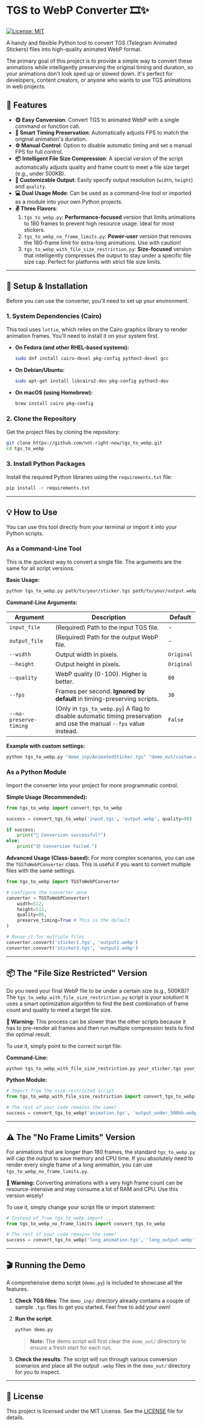 # TGS to WebP Converter 🎞️✨

[![License: MIT](https://img.shields.io/badge/License-MIT-yellow.svg)](https://opensource.org/licenses/MIT)

A handy and flexible Python tool to convert TGS (Telegram Animated Stickers) files into high-quality animated WebP format.

The primary goal of this project is to provide a simple way to convert these animations while intelligently preserving the original timing and duration, so your animations don't look sped up or slowed down. It's perfect for developers, content creators, or anyone who wants to use TGS animations in web projects.

## 🚀 Features

- **😋 Easy Conversion**: Convert TGS to animated WebP with a single command or function call.
- **🧠 Smart Timing Preservation**: Automatically adjusts FPS to match the original animation's duration.
- **⚙️ Manual Control**: Option to disable automatic timing and set a manual FPS for full control.
- **📦 Intelligent File Size Compression**: A special version of the script automatically adjusts quality and frame count to meet a file size target (e.g., under 500KB).
- **🎨 Customizable Output**: Easily specify output resolution (`width`, `height`) and `quality`.
- **💻 Dual Usage Mode**: Can be used as a command-line tool or imported as a module into your own Python projects.
- **✌️ Three Flavors**:
    1.  `tgs_to_webp.py`: **Performance-focused** version that limits animations to 180 frames to prevent high resource usage. Ideal for most stickers.
    2.  `tgs_to_webp_no_frame_limits.py`: **Power-user** version that removes the 180-frame limit for extra-long animations. Use with caution!
    3.  `tgs_to_webp_with_file_size_restriction.py`: **Size-focused** version that intelligently compresses the output to stay under a specific file size cap. Perfect for platforms with strict file size limits.

---

## 🔧 Setup & Installation

Before you can use the converter, you'll need to set up your environment.

### 1. System Dependencies (Cairo)

This tool uses `lottie`, which relies on the Cairo graphics library to render animation frames. You'll need to install it on your system first.

-   **On Fedora (and other RHEL-based systems):**
    ```bash
    sudo dnf install cairo-devel pkg-config python3-devel gcc
    ```
-   **On Debian/Ubuntu:**
    ```bash
    sudo apt-get install libcairo2-dev pkg-config python3-dev
    ```
-   **On macOS (using Homebrew):**
    ```bash
    brew install cairo pkg-config
    ```

### 2. Clone the Repository

Get the project files by cloning the repository:
```bash
git clone https://github.com/not-right-now/tgs_to_webp.git
cd tgs_to_webp
```

### 3. Install Python Packages

Install the required Python libraries using the `requirements.txt` file:
```bash
pip install -r requirements.txt
```

---

## 💡 How to Use

You can use this tool directly from your terminal or import it into your Python scripts.

### As a Command-Line Tool

This is the quickest way to convert a single file. The arguments are the same for all script versions.

**Basic Usage:**
```bash
python tgs_to_webp.py path/to/your/sticker.tgs path/to/your/output.webp
```

**Command-Line Arguments:**

| Argument              | Description                                                                                             | Default    |
| --------------------- | ------------------------------------------------------------------------------------------------------- | ---------- |
| `input_file`          | (Required) Path to the input TGS file.                                                                  | -          |
| `output_file`         | (Required) Path for the output WebP file.                                                               | -          |
| `--width`             | Output width in pixels.                                                                                 | `Original` |
| `--height`            | Output height in pixels.                                                                                | `Original` |
| `--quality`           | WebP quality (0-100). Higher is better.                                                                 | `80`       |
| `--fps`               | Frames per second. **Ignored by default** in timing-preserving scripts.                                 | `30`       |
| `--no-preserve-timing`| (Only in `tgs_to_webp.py`) A flag to disable automatic timing preservation and use the manual `--fps` value instead. | `False`    |

**Example with custom settings:**
```bash
python tgs_to_webp.py "demo_inp/AnimatedSticker.tgs" "demo_out/custom.webp" --width 256 --height 256 --quality 95
```

### As a Python Module

Import the converter into your project for more programmatic control.

**Simple Usage (Recommended):**
```python
from tgs_to_webp import convert_tgs_to_webp

success = convert_tgs_to_webp('input.tgs', 'output.webp', quality=90)

if success:
    print("🎉 Conversion successful!")
else:
    print("😢 Conversion failed.")
```

**Advanced Usage (Class-based):**
For more complex scenarios, you can use the `TGSToWebPConverter` class. This is useful if you want to convert multiple files with the same settings.
```python
from tgs_to_webp import TGSToWebPConverter

# Configure the converter once
converter = TGSToWebPConverter(
    width=512,
    height=512,
    quality=85,
    preserve_timing=True # This is the default
)

# Reuse it for multiple files
converter.convert('sticker1.tgs', 'output1.webp')
converter.convert('sticker2.tgs', 'output2.webp')
```

---

## 📦 The "File Size Restricted" Version

Do you need your final WebP file to be under a certain size (e.g., 500KB)? The `tgs_to_webp_with_file_size_restriction.py` script is your solution! It uses a smart optimization algorithm to find the best combination of frame count and quality to meet a target file size.

**🚨 Warning:** This process can be slower than the other scripts because it has to pre-render all frames and then run multiple compression tests to find the optimal result.

To use it, simply point to the correct script file:

**Command-Line:**
```bash
python tgs_to_webp_with_file_size_restriction.py your_sticker.tgs your_output.webp
```

**Python Module:**
```python
# Import from the size-restricted script
from tgs_to_webp_with_file_size_restriction import convert_tgs_to_webp

# The rest of your code remains the same!
success = convert_tgs_to_webp('animation.tgs', 'output_under_500kb.webp')
```

---

## ⚠️ The "No Frame Limits" Version

For animations that are longer than 180 frames, the standard `tgs_to_webp.py` will cap the output to save memory and CPU time. If you absolutely need to render every single frame of a long animation, you can use `tgs_to_webp_no_frame_limits.py`.

**🚨 Warning:** Converting animations with a very high frame count can be resource-intensive and may consume a lot of RAM and CPU. Use this version wisely!

To use it, simply change your script file or import statement:

```python
# Instead of from tgs_to_webp import ...
from tgs_to_webp_no_frame_limits import convert_tgs_to_webp

# The rest of your code remains the same!
success = convert_tgs_to_webp('long_animation.tgs', 'long_output.webp')
```

---

## 🎬 Running the Demo

A comprehensive demo script (`demo.py`) is included to showcase all the features.

1.  **Check TGS files**: The `demo_inp/` directory already contains a couple of sample `.tgs` files to get you started. Feel free to add your own!

2.  **Run the script**:
    ```bash
    python demo.py
    ```
    > **Note:** The demo script will first clear the `demo_out/` directory to ensure a fresh start for each run.

3.  **Check the results**: The script will run through various conversion scenarios and place all the output `.webp` files in the `demo_out/` directory for you to inspect.

---

## 📜 License

This project is licensed under the MIT License. See the [LICENSE](LICENSE) file for details.
